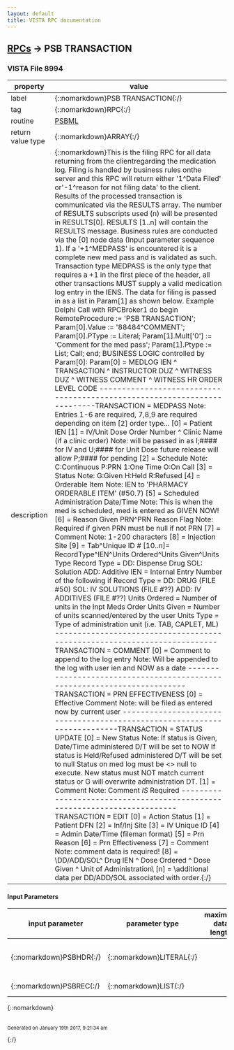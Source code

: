 ```yaml
---
layout: default
title: VISTA RPC documentation
---
```




## [RPCs](TableOfContent.md) &#8594; PSB TRANSACTION 



### VISTA File 8994 


 property | value 
--- | --- 
 label | {::nomarkdown}PSB TRANSACTION{:/}
 tag | {::nomarkdown}RPC{:/}
 routine | [PSBML](http://code.osehra.org/dox/Routine_PSBML_source.html)
 return value type | {::nomarkdown}ARRAY{:/}
 description | {::nomarkdown}This is the filing RPC for all data returning from the clientregarding the medication log.  Filing is handled by business rules onthe server and this RPC will return either '1^Data Filed' or'-1^reason for not filing data' to the client.  Results of the processed transaction is communicated via the RESULTS array.  The number of RESULTS subscripts used (n) will be presented in RESULTS[0].  RESULTS [1..n] will contain the RESULTS message.   Business rules are conducted via the [0] node data (Input parameter sequence 1). If a '+1^MEDPASS' is encountered it is a complete new med pass and is validated as such.  Transaction type MEDPASS is the only type that requires a +1 in the first piece of the header, all other transactions MUST supply a valid medication log entry in the IENS. The data for filing is passed in as a list in Param[1] as shown below. Example Delphi Call   with RPCBroker1 do    begin    RemoteProcedure := 'PSB TRANSACTION';    Param[0].Value := '88484^COMMENT';    Param[0].PType := Literal;    Param[1].Mult['0'] := 'Comment for the med pass';    Param[1].Ptype := List;    Call;    end; BUSINESS LOGIC controlled by Param[0]: Param[0] = MEDLOG IEN ^ TRANSACTION ^ INSTRUCTOR DUZ ^ WITNESS DUZ           ^ WITNESS COMMENT ^ WITNESS HR ORDER LEVEL CODE -------------------------------------------------------------------------TRANSACTION = MEDPASS   Note: Entries 1-6 are required, 7,8,9 are required depending on          item [2] order type...  [0] = Patient IEN   [1] = IV/Unit Dose Order Number ^ Clinic Name (if a clinic order)   Note: will be passed in as I;#### for IV and U;#### for Unit Dose         future release will allow P;#### for pending  [2] = Schedule   Note: C:Continuous P:PRN 1:One Time O:On Call  [3] = Status   Note: G:Given H:Held R:Refused  [4] = Orderable Item   Note: IEN to 'PHARMACY ORDERABLE ITEM' (#50.7)  [5] = Scheduled Administration Date/Time   Note: This is when the med is scheduled, med is entered as GIVEN NOW!  [6] = Reason Given PRN^PRN Reason Flag   Note: Required if given PRN must be null if not PRN  [7] = Comment   Note: 1-200 characters  [8] = Injection Site [9] = Tab^Unique ID #  [10..n]= RecordType^IEN^Units Ordered^Units Given^Units Type           Record Type = DD:  Dispense Drug                        SOL: Solution                        ADD: Additive           IEN = Internal Entry Number of the following                if Record Type = DD:  DRUG (FILE #50)                                  SOL: IV SOLUTIONS (FILE #??)                                ADD: IV ADDITIVES (FILE #??)           Units Ordered = Number of units in the Inpt Meds Order           Units Given = Number of units scanned/entered by the user           Units Type = Type of administration unit (i.e. TAB, CAPLET, ML) -------------------------------------------------------------------------TRANSACTION = COMMENT  [0] = Comment to append to the log entry   Note: Will be appended to the log with user ien and NOW as a date -------------------------------------------------------------------------TRANSACTION = PRN EFFECTIVENESS  [0] = Effective Comment   Note: will be filed as entered now by current user  -------------------------------------------------------------------------TRANSACTION = STATUS UPDATE  [0] = New Status   Note: If status is Given, Date/Time administered D/T will be set to NOW         If status is Held/Refused administered D/T will be set to null         Status on med log must be <> null to execute.         New status must NOT match current status or G will overwrite          administration DT.  [1] = Comment   Note: Comment *IS* Required -------------------------------------------------------------------------TRANSACTION = EDIT  [0] = Action Status [1] = Patient DFN [2] = Inf/Inj Site [3] = IV Unique ID [4] = Admin Date/Time (fileman format) [5] = Prn Reason [6] = Prn Effectiveness  [7] = Comment       Note: comment data is required!  [8] = \DD/ADD/SOL^ Drug IEN ^ Dose Ordered ^ Dose Given          ^ Unit of Administration\  [n] = \additional data per DD/ADD/SOL associated with order.\{:/}

#### Input Parameters

| input parameter | parameter type | maximum data length | required | description | 
| --- | --- | --- | --- | --- | 
| {::nomarkdown}PSBHDR{:/} | {::nomarkdown}LITERAL{:/} |  | {::nomarkdown}true{:/} | {::nomarkdown}Contains the IEN or +1 up-arrow transaction.  See RPC description.{:/} | 
| {::nomarkdown}PSBREC{:/} | {::nomarkdown}LIST{:/} |  | {::nomarkdown}true{:/} | {::nomarkdown}See description.{:/} | 

{::nomarkdown} <br/><br/><p style="font-size: 11px">Generated on January 19th 2017, 9:21:34 am</p>{:/}